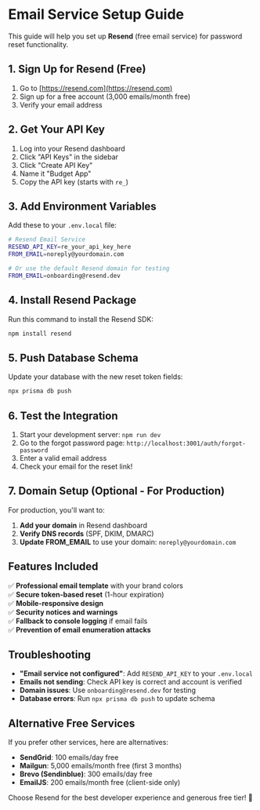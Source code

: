 # Email Service Setup Guide

This guide will help you set up **Resend** (free email service) for password reset functionality.

## 1. Sign Up for Resend (Free)

1. Go to [https://resend.com](https://resend.com)
2. Sign up for a free account (3,000 emails/month free)
3. Verify your email address

## 2. Get Your API Key

1. Log into your Resend dashboard
2. Click "API Keys" in the sidebar
3. Click "Create API Key"
4. Name it "Budget App" 
5. Copy the API key (starts with `re_`)

## 3. Add Environment Variables

Add these to your `.env.local` file:

```bash
# Resend Email Service
RESEND_API_KEY=re_your_api_key_here
FROM_EMAIL=noreply@yourdomain.com

# Or use the default Resend domain for testing
FROM_EMAIL=onboarding@resend.dev
```

## 4. Install Resend Package

Run this command to install the Resend SDK:

```bash
npm install resend
```

## 5. Push Database Schema

Update your database with the new reset token fields:

```bash
npx prisma db push
```

## 6. Test the Integration

1. Start your development server: `npm run dev`
2. Go to the forgot password page: `http://localhost:3001/auth/forgot-password`
3. Enter a valid email address
4. Check your email for the reset link!

## 7. Domain Setup (Optional - For Production)

For production, you'll want to:

1. **Add your domain** in Resend dashboard
2. **Verify DNS records** (SPF, DKIM, DMARC)
3. **Update FROM_EMAIL** to use your domain: `noreply@yourdomain.com`

## Features Included

✅ **Professional email template** with your brand colors  
✅ **Secure token-based reset** (1-hour expiration)  
✅ **Mobile-responsive design**  
✅ **Security notices and warnings**  
✅ **Fallback to console logging** if email fails  
✅ **Prevention of email enumeration attacks**  

## Troubleshooting

- **"Email service not configured"**: Add `RESEND_API_KEY` to your `.env.local`
- **Emails not sending**: Check API key is correct and account is verified
- **Domain issues**: Use `onboarding@resend.dev` for testing
- **Database errors**: Run `npx prisma db push` to update schema

## Alternative Free Services

If you prefer other services, here are alternatives:

- **SendGrid**: 100 emails/day free
- **Mailgun**: 5,000 emails/month free (first 3 months)
- **Brevo (Sendinblue)**: 300 emails/day free
- **EmailJS**: 200 emails/month free (client-side only)

Choose Resend for the best developer experience and generous free tier! 🚀